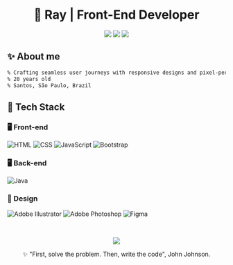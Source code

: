 <h1 align="center">🌟 Ray | Front-End Developer</h1>

<div>
  <p align="center">
    <a href="https://www.linkedin.com/in/yasmim-rayane-189970325/" target="_blank"><img src="https://img.shields.io/badge/Yasmim%20Rayane-0077B5?logo=linkedin&logoColor=white" target="_blank"/></a>
    <a href="https://twitter.com/ryasmim_" target="_blank"><img src="https://img.shields.io/twitter/follow/ryasmim_" target="_blank"></a>
    <a href="mailto:silva.yasmimray@gmail.com" target="_blank"><img src="https://img.shields.io/badge/silva.yasmimray@gmail.com-D14836?style=for-the-badge-square&logo=Gmail&logoColor=white" target="_blank"/></a>
  </p>

<h2>✨ About me</h2>

```diff
% Crafting seamless user journeys with responsive designs and pixel-perfect interfaces
% 20 years old
% Santos, São Paulo, Brazil
```

<h2>🚀 Tech Stack</h2>
<h3>🖥️ Front-end</h3>

![HTML](https://img.shields.io/badge/HTML5-333333?style=flat&logo=HTML5)
![CSS](https://img.shields.io/badge/CSS-333333?style=flat&logo=CSS3&logoColor=1572B6)
![JavaScript](https://img.shields.io/badge/JavaScript-333333?style=flat&logo=javascript)
![Bootstrap](https://img.shields.io/badge/Bootstrap-333333?style=flat&logo=Bootstrap)

<h3>🖥️ Back-end</h3>

![Java](https://img.shields.io/badge/-java-333333?style=flat&logo=openjdk&logoColor=white)

<h3>🎨 Design</h3>

![Adobe Illustrator](https://img.shields.io/badge/adobe%20illustrator-%23FF9A00.svg?style=flat&logo=adobe%20illustrator&logoColor=white)
![Adobe Photoshop](https://img.shields.io/badge/adobe%20photoshop-%2331A8FF.svg?style=flat&logo=adobe%20photoshop)
![Figma](https://img.shields.io/badge/-Figma-333333?style=flat&logo=figma)

<h2></h2>
<div align="center"><br>
  <img src="https://streak-stats.demolab.com/?user=ryasmim&theme=radical&hide_border=true" /><br>
  <p>✨ "First, solve the problem. Then, write the code", John Johnson.</p>
</div>
